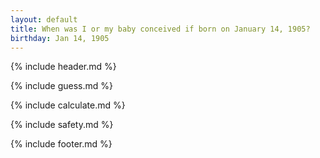 ```yaml
---
layout: default
title: When was I or my baby conceived if born on January 14, 1905?
birthday: Jan 14, 1905
---
```


{% include header.md %}

{% include guess.md %}

{% include calculate.md %}

{% include safety.md %}

{% include footer.md %}



